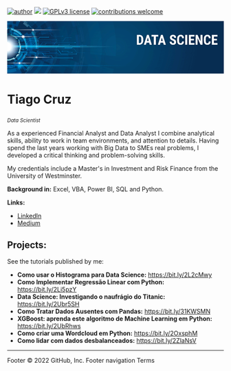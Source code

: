 [![author](https://img.shields.io/badge/author-timcruz81-red.svg)](https://www.linkedin.com/in/tiago-cruz-a24828135/) [![](https://img.shields.io/badge/python-3.7+-blue.svg)](https://www.python.org/downloads/release/python-365/) [![GPLv3 license](https://img.shields.io/badge/License-GPLv3-blue.svg)](http://perso.crans.org/besson/LICENSE.html) [![contributions welcome](https://img.shields.io/badge/contributions-welcome-brightgreen.svg?style=flat)](https://github.com/timcruz81/Protfolio)

<p align="center">
  <img src="banner.png" >
</p>

# Tiago Cruz
<sub>*Data Scientist*</sub>

As a experienced Financial Analyst and Data Analyst I combine analytical skills, ability to work in team environments, and attention to details. Having spend the last years working with Big Data to SMEs real problems, I developed a critical thinking and problem-solving skills.

My credentials include a Master's in Investment and Risk Finance from the University of Westminster.

**Background in:** Excel, VBA, Power BI, SQL and Python.

**Links:**
* [LinkedIn](https://www.linkedin.com/in/tiago-cruz-a24828135/)
* [Medium](https://www.medium.com)


## Projects:
See the tutorials published by me:

* **Como usar o Histograma para Data Science:** https://bit.ly/2L2cMwy
* **Como Implementar Regressão Linear com Python:** https://bit.ly/2Li5pzY
* **Data Science: Investigando o naufrágio do Titanic:** https://bit.ly/2Ubr5SH
* **Como Tratar Dados Ausentes com Pandas:** https://bit.ly/31KWSMN
* **XGBoost: aprenda este algoritmo de Machine Learning em Python:** https://bit.ly/2UbRhws
* **Como criar uma Wordcloud em Python:** https://bit.ly/2OxsphM
* **Como lidar com dados desbalanceados:** https://bit.ly/2ZlaNsV

---




Footer
© 2022 GitHub, Inc.
Footer navigation
Terms
